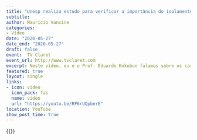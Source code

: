 ```yaml
---
title: "Unesp realiza estudo para verificar a importância do isolamento social"
subtitle: 
author: Maurício Vancine
categories:
- Vídeo
date: "2020-05-27"
date_end: "2020-05-27"
draft: false
event:  TV Claret
event_url: http://www.tvclaret.com
excerpt: Neste vídeo, eu e o Prof. Eduardo Kokubun falamos sobre os casos de COVID-19 em Rio Claro/SP.
featured: true
layout: single
links:
- icon: video
  icon_pack: fas
  name: video
  url: "https://youtu.be/RP6rUQpberE"
location: YouTube
show_post_time: true
---
```


{{<youtube RP6rUQpberE>}}
